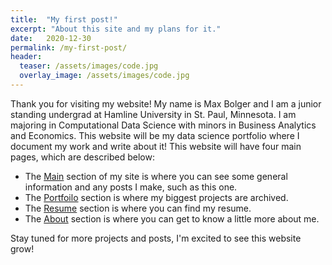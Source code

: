 ```yaml
---
title:  "My first post!"
excerpt: "About this site and my plans for it."
date:   2020-12-30
permalink: /my-first-post/
header:
  teaser: /assets/images/code.jpg
  overlay_image: /assets/images/code.jpg
---
```


Thank you for visiting my website! My name is Max Bolger and I am a junior standing undergrad at Hamline University in St. Paul, Minnesota. I am majoring in Computational Data Science with minors in Business Analytics and Economics. This website will be my data science portfolio where I document my work and write about it! This website will have four main pages, which are described below:

- The [Main](https://maxbolger.github.io/) section of my site is where you can see some general information and any posts I make, such as this one. 
- The [Portfoilo](https://maxbolger.github.io/portfolio/) section is where my biggest projects are archived.
- The [Resume](https://maxbolger.github.io/resume/) section is where you can find my resume.
- The [About](https://maxbolger.github.io/about/) section is where you can get to know a little more about me.

Stay tuned for more projects and posts, I'm excited to see this website grow!
